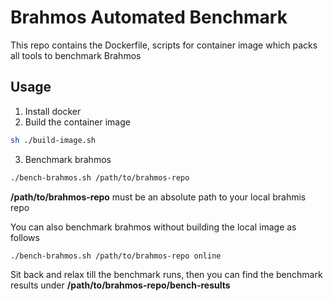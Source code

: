 # Brahmos Automated Benchmark

This repo contains the Dockerfile, scripts for container image which packs all tools to benchmark Brahmos

## Usage

1. Install docker
2. Build the container image

```sh
sh ./build-image.sh
```

3. Benchmark brahmos

```sh
./bench-brahmos.sh /path/to/brahmos-repo
```
__/path/to/brahmos-repo__ must be an absolute path to your local brahmis repo

You can also benchmark brahmos without building the local image as follows

```sh
./bench-brahmos.sh /path/to/brahmos-repo online
```

Sit back and relax till the benchmark runs, then you can find the benchmark results under __/path/to/brahmos-repo/bench-results__